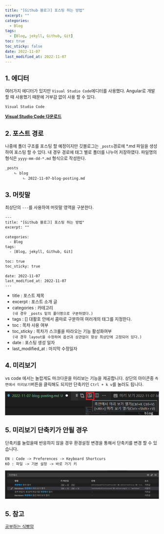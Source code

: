 ```yaml
---
title: "[Github 블로그] 포스팅 하는 방법"
excerpt: ""
categories:
  - Blog
tags:
  - [Blog, jekyll, Github, Git]
toc: true
toc_sticky: false
date: 2022-11-07
last_modified_at: 2022-11-07
---
```


## 1. 에디터
여러가지 에디터가 있지만 `Visual Studio Code`에디터를 사용했다. Angular로 개발 할 때 사용했기 때문에 거부감 없이 사용 할 수 있다.  

```
Visual Studio Code
```
[**Visual Studio Code 다운로드**](https://code.visualstudio.com/download)

## 2. 포스트 경로
나중에 폴더 구조를 포스팅 할 예정이지만 깃블로그는 `_posts`경로에 *.md 파일을 생성하여 포스팅 할 수 있다. 내 경우 경로에 태그 별로 폴더를 나누어 저장하였다. 파일명의 형식은 `yyyy-mm-dd-*.md` 형식으로 작성한다.

```
_posts
    ㄴ blog
        ㄴ 2022-11-07-blog-posting.md
```
## 3. 머릿말
최상단의 `---`를 사용하여 머릿말 영역을 구분한다.

```
---
title: "[Github 블로그] 포스팅 하는 방법"
excerpt: ""

categories:
  - Blog
tags:
  - [Blog, jekyll, Github, Git]

toc: true
toc_sticky: true
 
date: 2022-11-07
last_modified_at: 2022-11-07
---
```

- title : 포스트 제목
- excerpt : 포스트 소개 글
- categories : 카테고리  
`(내 경우 _posts 밑의 폴더명으로 구분하였다.)`
- tags : [] 대활호 안에서 콤마로 구분하여 여러개의 태그를 지정한다.
- toc : 목차 사용 여부
- toc_sticky : 목차가 스크롤을 따라오는 기능 활성화여부  
`(내 경우 layout을 수정하여 옵션과 상관없이 항상 최상단에 고정되어 있다.)`
- date : 포스팅 생성 일자
- last_modified_at : 마지막 수정일자

## 4. 미리보기
vs code 에서는 놀랍게도 마크다운을 미리보는 기능을 제공합니다. 상단의 아이콘중 `측면에서 미리보기`버튼을 클릭해도 되지만 단축키인 `Ctrl + k v`를 눌러도 됩니다.

![아이콘](/assets/images/2022-11-07-blog-postring/previewe.png)  

## 5. 미리보기 단축키가 안될 경우
단축키를 눌렀을때 반응하지 않을 경우 환경설정 변경을 통해서 단축키를 변경 할 수 있습니다.  
```
EN : Code -> Preferences -> Keyboard Shortcurs
KO : 파일 -> 기본 설정 -> 바로 가기 키
```
![아이콘](/assets/images/2022-11-07-blog-postring/key-setting.PNG)


## 5. 참고
[공부하는 식빵맘](https://ansohxxn.github.io/blog/posting/)